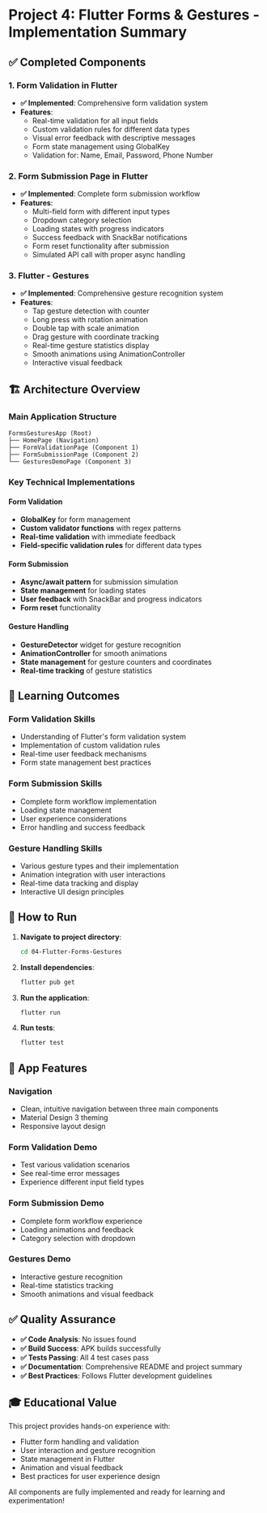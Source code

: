 # Project 4: Flutter Forms & Gestures - Implementation Summary

## ✅ Completed Components

### 1. Form Validation in Flutter
- **✅ Implemented**: Comprehensive form validation system
- **Features**:
  - Real-time validation for all input fields
  - Custom validation rules for different data types
  - Visual error feedback with descriptive messages
  - Form state management using GlobalKey
  - Validation for: Name, Email, Password, Phone Number

### 2. Form Submission Page in Flutter
- **✅ Implemented**: Complete form submission workflow
- **Features**:
  - Multi-field form with different input types
  - Dropdown category selection
  - Loading states with progress indicators
  - Success feedback with SnackBar notifications
  - Form reset functionality after submission
  - Simulated API call with proper async handling

### 3. Flutter - Gestures
- **✅ Implemented**: Comprehensive gesture recognition system
- **Features**:
  - Tap gesture detection with counter
  - Long press with rotation animation
  - Double tap with scale animation
  - Drag gesture with coordinate tracking
  - Real-time gesture statistics display
  - Smooth animations using AnimationController
  - Interactive visual feedback

## 🏗️ Architecture Overview

### Main Application Structure
```
FormsGesturesApp (Root)
├── HomePage (Navigation)
├── FormValidationPage (Component 1)
├── FormSubmissionPage (Component 2)
└── GesturesDemoPage (Component 3)
```

### Key Technical Implementations

#### Form Validation
- **GlobalKey<FormState>** for form management
- **Custom validator functions** with regex patterns
- **Real-time validation** with immediate feedback
- **Field-specific validation rules** for different data types

#### Form Submission
- **Async/await pattern** for submission simulation
- **State management** for loading states
- **User feedback** with SnackBar and progress indicators
- **Form reset** functionality

#### Gesture Handling
- **GestureDetector** widget for gesture recognition
- **AnimationController** for smooth animations
- **State management** for gesture counters and coordinates
- **Real-time tracking** of gesture statistics

## 🎯 Learning Outcomes

### Form Validation Skills
- Understanding of Flutter's form validation system
- Implementation of custom validation rules
- Real-time user feedback mechanisms
- Form state management best practices

### Form Submission Skills
- Complete form workflow implementation
- Loading state management
- User experience considerations
- Error handling and success feedback

### Gesture Handling Skills
- Various gesture types and their implementation
- Animation integration with user interactions
- Real-time data tracking and display
- Interactive UI design principles

## 🚀 How to Run

1. **Navigate to project directory**:
   ```bash
   cd 04-Flutter-Forms-Gestures
   ```

2. **Install dependencies**:
   ```bash
   flutter pub get
   ```

3. **Run the application**:
   ```bash
   flutter run
   ```

4. **Run tests**:
   ```bash
   flutter test
   ```

## 📱 App Features

### Navigation
- Clean, intuitive navigation between three main components
- Material Design 3 theming
- Responsive layout design

### Form Validation Demo
- Test various validation scenarios
- See real-time error messages
- Experience different input field types

### Form Submission Demo
- Complete form workflow experience
- Loading animations and feedback
- Category selection with dropdown

### Gestures Demo
- Interactive gesture recognition
- Real-time statistics tracking
- Smooth animations and visual feedback

## ✅ Quality Assurance

- **✅ Code Analysis**: No issues found
- **✅ Build Success**: APK builds successfully
- **✅ Tests Passing**: All 4 test cases pass
- **✅ Documentation**: Comprehensive README and project summary
- **✅ Best Practices**: Follows Flutter development guidelines

## 🎓 Educational Value

This project provides hands-on experience with:
- Flutter form handling and validation
- User interaction and gesture recognition
- State management in Flutter
- Animation and visual feedback
- Best practices for user experience design

All components are fully implemented and ready for learning and experimentation!
